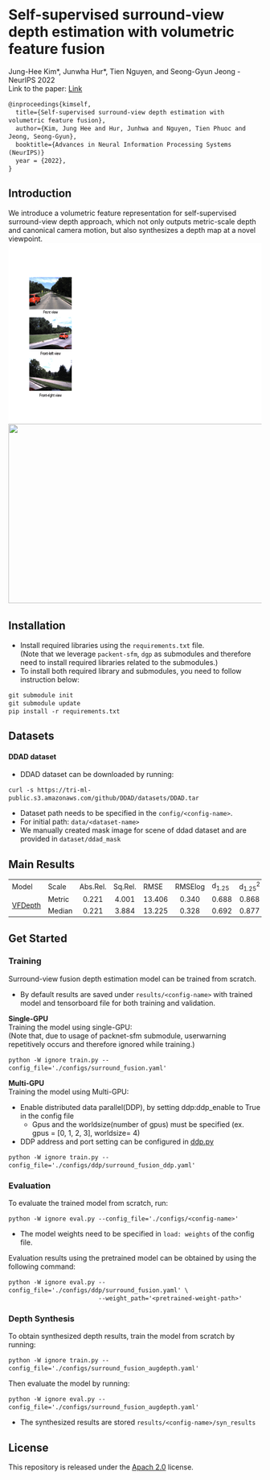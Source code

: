 # Self-supervised surround-view depth estimation with volumetric feature fusion 
Jung-Hee Kim\*, Junwha Hur\*, Tien Nguyen, and Seong-Gyun Jeong - NeurIPS 2022 \
Link to the paper: [Link](https://openreview.net/forum?id=0PfIQs-ttQQ&referrer=%5BAuthor%20Console%5D(%2Fgroup%3Fid%3DNeurIPS.cc%2F2022%2FConference%2FAuthors%23your-submissions)) 
```
@inproceedings{kimself,
  title={Self-supervised surround-view depth estimation with volumetric feature fusion},
  author={Kim, Jung Hee and Hur, Junhwa and Nguyen, Tien Phuoc and Jeong, Seong-Gyun},
  booktitle={Advances in Neural Information Processing Systems (NeurIPS)}
  year = {2022},
}
```
## Introduction
We introduce a volumetric feature representation for self-supervised surround-view depth approach, which not only outputs metric-scale depth and canonical camera motion, but also synthesizes a depth map at a novel viewpoint. \
 <img 
 width="600" 
 height="356" 
 src="media/surround_fusion_feature.gif" 
 />
 <br>
 <img  
 width="600" 
 height="356" 
 src="media/depth_synthesis.gif" 
 />

## Installation
* Install required libraries using the  `requirements.txt` file. \
(Note that we leverage `packent-sfm`, `dgp` as submodules and therefore need to install required libraries related to the submodules.) 
* To install both required library and submodules, you need to follow instruction below:

```shell
git submodule init
git submodule update
pip install -r requirements.txt
```

## Datasets
#### DDAD dataset
* DDAD dataset can be downloaded by running:

```shell
curl -s https://tri-ml-public.s3.amazonaws.com/github/DDAD/datasets/DDAD.tar 
```

* Dataset path needs to be specified in the `config/<config-name>`.
* For initial path: `data/<dataset-name>`
* We manually created mask image for scene of ddad dataset and are provided in `dataset/ddad_mask`

## Main Results

<table>
  <tr>
    <td>Model</td>
    <td>Scale</td>
    <td>Abs.Rel.</td>
    <td>Sq.Rel.</td>
    <td>RMSE</td>
    <td>RMSElog</td>
    <td>d<sub>1.25</sub></td>
    <td>d<sub>1.25</sub><sup>2</sup></td>
    <td>d<sub>1.25</sub><sup>3</sup></td>
  </tr>
  <tr>
    <td rowspan="2"><a href="https://drive.google.com/drive/folders/1bKkbEmXx5R6esJdPg6dOzAdxJy_olPim?usp=sharing"> VFDepth </a> </td>
    <td style="text-align:left">Metric</td>
    <td style="text-align:center">0.221</td>
    <td style="text-align:center">4.001</td>
    <td style="text-align:center">13.406</td>
    <td style="text-align:center">0.340</td>
    <td style="text-align:center">0.688</td>
    <td style="text-align:center">0.868</td>
    <td style="text-align:center">0.932</td>
  </tr>
  <tr>
    <td style="text-align:left">Median</td>
    <td style="text-align:center">0.221</td>
    <td style="text-align:center">3.884</td>
    <td style="text-align:center">13.225</td>
    <td style="text-align:center">0.328</td>
    <td style="text-align:center">0.692</td>
    <td style="text-align:center">0.877</td>
    <td style="text-align:center">0.939</td>
  </tr>
</table>

## Get Started
### Training
Surround-view fusion depth estimation model can be trained from scratch.
* By default results are saved under `results/<config-name>` with trained model and tensorboard file for both training and validation.

**Single-GPU** <br>
Training the model using single-GPU: \
(Note that, due to usage of packnet-sfm submodule, userwarning repetitively occurs and therefore ignored while training.) 
```shell
python -W ignore train.py --config_file='./configs/surround_fusion.yaml'
```


**Multi-GPU** <br>
Training the model using Multi-GPU:
* Enable distributed data parallel(DDP), by setting ddp:ddp_enable to True in the config file
  * Gpus and the worldsize(number of gpus) must be specified (ex. gpus = [0, 1, 2, 3], worldsize= 4)
* DDP address and port setting can be configured in [ddp.py](utils/ddp.py)

```shell
python -W ignore train.py --config_file='./configs/ddp/surround_fusion_ddp.yaml' 
```

### Evaluation
To evaluate the trained model from scratch, run:
```shell
python -W ignore eval.py --config_file='./configs/<config-name>'
```
* The model weights need to be specified in `load: weights` of the config file. 

Evaluation results using the pretrained model can be obtained by using the following command:
```shell
python -W ignore eval.py --config_file='./configs/ddp/surround_fusion.yaml' \
                         --weight_path='<pretrained-weight-path>'
```

### Depth Synthesis
To obtain synthesized depth results, train the model from scratch by running: 
```shell
python -W ignore train.py --config_file='./configs/surround_fusion_augdepth.yaml'
```

Then evaluate the model by running:
```shell
python -W ignore eval.py --config_file='./configs/surround_fusion_augdepth.yaml'
```

* The synthesized results are stored `results/<config-name>/syn_results`

## License
This repository is released under the [Apach 2.0](LICENSE) license.